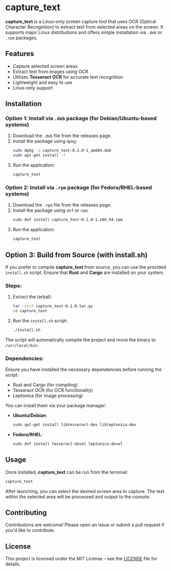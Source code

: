 # capture_text

**capture_text** is a Linux-only screen capture tool that uses OCR (Optical Character Recognition) to extract text from selected areas on the screen. It supports major Linux distributions and offers simple installation via `.deb` or `.rpm` packages.

## Features

- Capture selected screen areas
- Extract text from images using OCR
- Utilizes **Tesseract OCR** for accurate text recognition
- Lightweight and easy to use
- Linux-only support

## Installation

### Option 1: Install via `.deb` package (for Debian/Ubuntu-based systems)

1. Download the `.deb` file from the releases page.
2. Install the package using `dpkg`:
    ```bash
    sudo dpkg -i capture_text-0.1.0-1_amd64.deb
    sudo apt-get install -f
    ```
3. Run the application:
    ```bash
    capture_text
    ```

### Option 2: Install via `.rpm` package (for Fedora/RHEL-based systems)

1. Download the `.rpm` file from the releases page.
2. Install the package using `dnf` or `rpm`:
    ```bash
    sudo dnf install capture_text-0.1.0-1.x86_64.rpm
    ```
3. Run the application:
    ```bash
    capture_text
    ```

## Option 3: Build from Source (with install.sh)

If you prefer to compile **capture_text** from source, you can use the provided `install.sh` script. Ensure that **Rust** and **Cargo** are installed on your system.

### Steps:

1. Extract the tarball:
    ```bash
    tar -xvzf capture_text-0.1.0.tar.gz
    cd capture_text
    ```

2. Run the `install.sh` script:
    ```bash
    ./install.sh
    ```

The script will automatically compile the project and move the binary to `/usr/local/bin`.

### Dependencies:

Ensure you have installed the necessary dependencies before running the script:
- Rust and Cargo (for compiling)
- Tesseract OCR (for OCR functionality)
- Leptonica (for image processing)

You can install them via your package manager:
- **Ubuntu/Debian**:
    ```bash
    sudo apt-get install libtesseract-dev libleptonica-dev
    ```
- **Fedora/RHEL**:
    ```bash
    sudo dnf install tesseract-devel leptonica-devel
    ```

## Usage

Once installed, **capture_text** can be run from the terminal:
```bash
capture_text
```

After launching, you can select the desired screen area to capture. The text within the selected area will be processed and output to the console.

## Contributing

Contributions are welcome! Please open an issue or submit a pull request if you'd like to contribute.

## License

This project is licensed under the MIT License - see the [LICENSE](https://github.com/SanjayShetty01/capture_text/blob/main/LICENSE) file for details.
